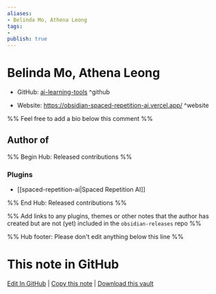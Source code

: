 ```yaml
---
aliases:
- Belinda Mo, Athena Leong
tags:
- 
publish: true
---
```


# Belinda Mo, Athena Leong

- GitHub: [ai-learning-tools](https://github.com/ai-learning-tools/) ^github
<!-- - Discord: `@` ^discord-->
- Website: <https://obsidian-spaced-repetition-ai.vercel.app/> ^website
<!-- - [[Publish sites|Publish site]]: <https://> ^publish-->

%% Feel free to add a bio below this comment %%


## Author of

%% Begin Hub: Released contributions %%
### Plugins
- [[spaced-repetition-ai|Spaced Repetition AI]]

%% End Hub: Released contributions %%

%% Add links to any plugins, themes or other notes that the author has created but are not (yet) included in the `obsidian-releases` repo %%

<!--
### Unlisted plugins
-->

<!--
### Others
-->

<!--
## Sponsor this author
-->

<!-- - [[GitHub sponsors]]: [Sponsor @ai-learning-tools on GitHub Sponsors](https://github.com/sponsors/ai-learning-tools) ^github-sponsor-->
<!-- - [[Buy me a coffee]]: <https://> ^buy-me-a-coffee-->
<!-- - [[PayPal]]: <https://> ^paypal-->
<!-- - [[Patreon]]: <https://> ^patreon-->

<!--
## Follow this author
-->

<!-- - [[YouTube Channels|On YouTube]]: <https://> ^youtube-->
<!-- - Twitter: <https://> ^twitter-->
<!-- - ... -->

%% Hub footer: Please don't edit anything below this line %%

# This note in GitHub

<span class="git-footer">[Edit In GitHub](https://github.dev/obsidian-community/obsidian-hub/blob/main/01%20-%20Community/People/ai-learning-tools.md "git-hub-edit-note") | [Copy this note](https://raw.githubusercontent.com/obsidian-community/obsidian-hub/main/01%20-%20Community/People/ai-learning-tools.md "git-hub-copy-note") | [Download this vault](https://github.com/obsidian-community/obsidian-hub/archive/refs/heads/main.zip "git-hub-download-vault") </span>
